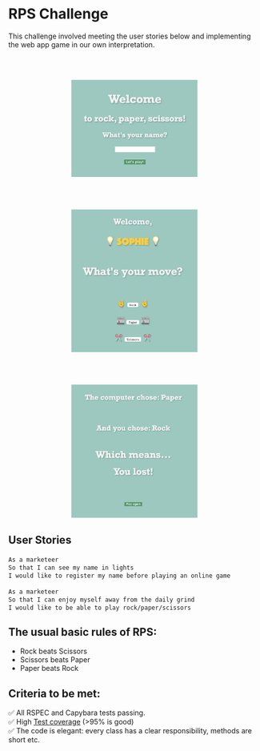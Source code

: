 # RPS Challenge
This challenge involved meeting the user stories below and implementing the web app game in our own interpretation.

<br><br>
<p align="center">
<img src="images/Welcome_page.png" width="50%">
</p>
<br><br>
<p align="center">
<img src="images/RPS_Move.png" width="50%">
</p>
<br><br>
<p align="center">
<img src="images/Final_page.png" width="50%">
</p>

User Stories
----

```
As a marketeer
So that I can see my name in lights
I would like to register my name before playing an online game

As a marketeer
So that I can enjoy myself away from the daily grind
I would like to be able to play rock/paper/scissors
```

## The usual basic rules of RPS:

- Rock beats Scissors
- Scissors beats Paper
- Paper beats Rock

## Criteria to be met:
✅ All RSPEC and Capybara tests passing.\
✅ High [Test coverage](https://github.com/makersacademy/course/blob/master/pills/test_coverage.md) (>95% is good)\
✅ The code is elegant: every class has a clear responsibility, methods are short etc.
